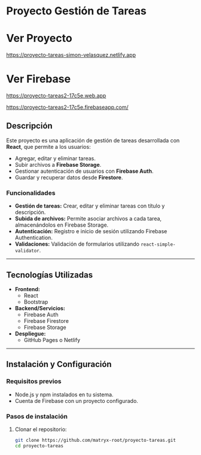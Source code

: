 # Proyecto Gestión de Tareas

# Ver Proyecto
https://proyecto-tareas-simon-velasquez.netlify.app

# Ver Firebase
https://proyecto-tareas2-17c5e.web.app

https://proyecto-tareas2-17c5e.firebaseapp.com/

## Descripción

Este proyecto es una aplicación de gestión de tareas desarrollada con **React**, que permite a los usuarios:
- Agregar, editar y eliminar tareas.
- Subir archivos a **Firebase Storage**.
- Gestionar autenticación de usuarios con **Firebase Auth**.
- Guardar y recuperar datos desde **Firestore**.

### Funcionalidades
- **Gestión de tareas:** Crear, editar y eliminar tareas con título y descripción.
- **Subida de archivos:** Permite asociar archivos a cada tarea, almacenándolos en Firebase Storage.
- **Autenticación:** Registro e inicio de sesión utilizando Firebase Authentication.
- **Validaciones:** Validación de formularios utilizando `react-simple-validator`.

---

## Tecnologías Utilizadas

- **Frontend:**
  - React
  - Bootstrap
- **Backend/Servicios:**
  - Firebase Auth
  - Firebase Firestore
  - Firebase Storage
- **Despliegue:**
  - GitHub Pages o Netlify

---

## Instalación y Configuración

### Requisitos previos
- Node.js y npm instalados en tu sistema.
- Cuenta de Firebase con un proyecto configurado.

### Pasos de instalación

1. Clonar el repositorio:
   ```bash
   git clone https://github.com/matryx-root/proyecto-tareas.git
   cd proyecto-tareas

